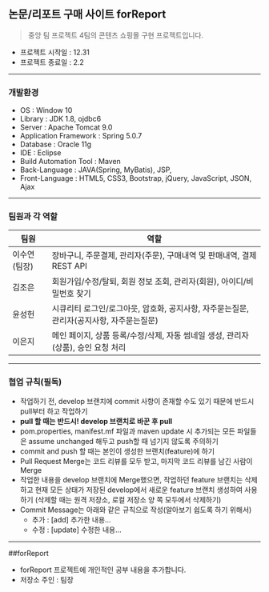 ## 논문/리포트 구매 사이트 forReport
> 중앙 팀 프로젝트 4팀의 콘텐츠 쇼핑몰 구현 프로젝트입니다.
* 프로젝트 시작일 : 12.31
* 프로젝트 종료일 : 2.2

---

### 개발환경
* OS : Window 10
* Library : JDK 1.8, ojdbc6
* Server : Apache Tomcat 9.0
* Application Framework : Spring 5.0.7
* Database : Oracle 11g
* IDE : Eclipse
* Build Automation Tool : Maven
* Back-Language : JAVA(Spring, MyBatis), JSP, 
* Front-Language : HTML5, CSS3, Bootstrap, jQuery, JavaScript, JSON, Ajax

---

### 팀원과 각 역할
|팀원|역할|
|---|----------|
|이수연(팀장)|장바구니, 주문결제, 관리자(주문), 구매내역 및 판매내역, 결제 REST API|
|김조은|회원가입/수정/탈퇴, 회원 정보 조회, 관리자(회원), 아이디/비밀번호 찾기|
|윤성헌|시큐리티 로그인/로그아웃, 암호화, 공지사항, 자주묻는질문, 관리자(공지사항, 자주묻는질문)|
|이은지|메인 페이지, 상품 등록/수정/삭제, 자동 썸네일 생성, 관리자(상품), 승인 요청 처리|

---

### 협업 규칙(필독)
* 작업하기 전, develop 브랜치에 commit 사항이 존재할 수도 있기 때문에 반드시 pull부터 하고 작업하기
* __pull 할 때는 반드시! develop 브랜치로 바꾼 후 pull__
* pom.properties, manifest.mf 파일과 maven update 시 추가되는 모든 파일들은 assume unchanged 해두고 push할 때 넘기지 않도록 주의하기
* commit and push 할 때는 본인이 생성한 브랜치(feature)에 하기
* Pull Request Merge는 코드 리뷰를 모두 받고, 마지막 코드 리뷰를 남긴 사람이 Merge
* 작업한 내용을 develop 브랜치에 Merge했으면, 작업하던 feature 브랜치는 삭제하고 현재 모든 상태가 저장된 develop에서 새로운 feature 브랜치 생성하여 사용하기
(삭제할 때는 원격 저장소, 로컬 저장소 양 쪽 모두에서 삭제하기)
* Commit Message는 아래와 같은 규칙으로 작성(알아보기 쉽도록 하기 위해서)
  + 추가 : [add] 추가한 내용...
  + 수정 : [update] 수정한 내용...

---

##forReport
* forReport 프로젝트에 개인적인 공부 내용을 추가합니다.
* 저장소 주인 : 팀장
